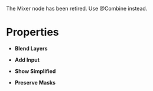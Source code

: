 


The Mixer node has been retired. Use @Combine instead.



# Properties

- **Blend Layers**  
  
- **Add Input**  
  
- **Show Simplified**  
  
- **Preserve Masks**  
  



